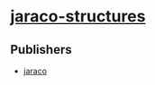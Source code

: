 # [jaraco-structures](https://pypi.org/project/jaraco-structures)



## Publishers
- [jaraco](https://pypi.org/user/jaraco)

